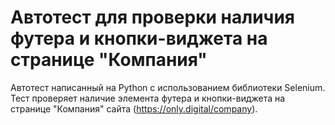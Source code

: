 # Автотест для проверки наличия футера и кнопки-виджета на странице "Компания"
Автотест написанный на Python с использованием библиотеки Selenium. Тест проверяет наличие элемента футера и кнопки-виджета на странице "Компания" сайта (https://only.digital/company).


